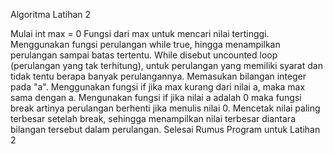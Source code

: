
Algoritma Latihan 2

Mulai
int max = 0 Fungsi dari max untuk mencari nilai tertinggi.
Menggunakan fungsi perulangan while true, hingga menampilkan perulangan sampai batas tertentu. While disebut uncounted loop (perulangan yang tak terhitung), untuk perulangan yang memiliki syarat dan tidak tentu berapa banyak perulangannya.
Memasukan bilangan integer pada "a".
Menggunakan fungsi if jika max kurang dari nilai a, maka max sama dengan a.
Mengunakan fungsi if jika nilai a adalah 0 maka fungsi break artinya perulangan berhenti jika menulis nilai 0.
Mencetak nilai paling terbesar setelah break, sehingga menampilkan nilai terbesar diantara bilangan tersebut dalam perulangan.
Selesai
Rumus Program untuk Latihan 2
